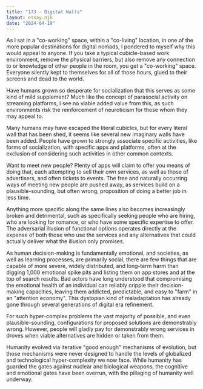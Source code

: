 ```yaml
---
title: "173 - Digital Walls"
layout: essay.njk
date: "2024-04-19"
---
```


As I sat in a "co-working" space, within a "co-living" location, in one of the more popular destinations for digital nomads, I pondered to myself why this would appeal to anyone. If you take a typical cubicle-based work environment, remove the physical barriers, but also remove any connection to or knowledge of other people in the room, you get a "co-working" space. Everyone silently kept to themselves for all of those hours, glued to their screens and dead to the world.

Have humans grown so desperate for socialization that this serves as some kind of mild supplement? Much like the concept of parasocial activity on streaming platforms, I see no viable added value from this, as such environments risk the reinforcement of neuroticism for those whom they may appeal to.

Many humans may have escaped the literal cubicles, but for every literal wall that has been shed, it seems like several new imaginary walls have been added. People have grown to strongly associate specific activities, like forms of socialization, with specific apps and platforms, often at the exclusion of considering such activities in other common contexts.

Want to meet new people? Plenty of apps will claim to offer you means of doing that, each attempting to sell their own services, as well as those of advertisers, and often tickets to events. The free and naturally occurring ways of meeting new people are pushed away, as services build on a plausible-sounding, but often wrong, proposition of doing a better job in less time.

Anything more specific along the same lines also becomes increasingly broken and detrimental, such as specifically seeking people who are hiring, who are looking for romance, or who have some specific expertise to offer. The adversarial illusion of functional options operates directly at the expense of both those who use the services and any alternatives that could actually deliver what the illusion only promises.

As human decision-making is fundamentally emotional, and societies, as well as learning processes, are primarily social, there are few things that are capable of more severe, widely distributed, and long-term harm than digging 1,000 emotional spike pits and listing them on app stores and at the top of search results. Bad actors have long understood that compromising the emotional health of an individual can reliably cripple their decision-making capacities, leaving them addicted, predictable, and easy to "farm" in an "attention economy". This dystopian kind of maladaptation has already gone through several generations of digital era refinement.

For such hyper-complex problems the vast majority of possible, and even plausible-sounding, configurations for proposed solutions are demonstrably wrong. However, people will gladly pay for demonstrably wrong services in droves when viable alternatives are hidden or taken from them.

Humanity evolved via iterative "good enough" mechanisms of evolution, but those mechanisms were never designed to handle the levels of globalized and technological hyper-complexity we now face. While humanity has guarded the gates against nuclear and biological weapons, the cognitive and emotional gates have been overrun, with the pillaging of humanity well underway.
